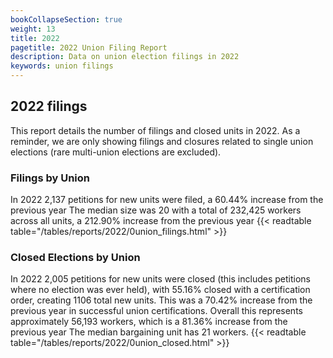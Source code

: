 ```yaml
---
bookCollapseSection: true
weight: 13
title: 2022
pagetitle: 2022 Union Filing Report
description: Data on union election filings in 2022
keywords: union filings
---
```


## 2022 filings

This report details the number of filings and closed units in 2022. As a reminder, we are only showing filings and closures related to single union elections (rare multi-union elections are excluded).

### Filings by Union
In 2022 2,137 petitions for new units were filed, a 60.44% increase from the previous year The median size was 20 with a total of 232,425 workers across all units, a 212.90% increase from the previous year
{{< readtable table="/tables/reports/2022/0union_filings.html" >}}

### Closed Elections by Union
In 2022 2,005 petitions for new units were closed (this includes petitions where no election was ever held), with 55.16% closed with a certification order, creating 1106 total new units. This was a 70.42% increase from the previous year in successful union certifications. Overall this represents approximately 56,193 workers, which is a 81.36% increase from the previous year The median bargaining unit has 21 workers.
{{< readtable table="/tables/reports/2022/0union_closed.html" >}}
